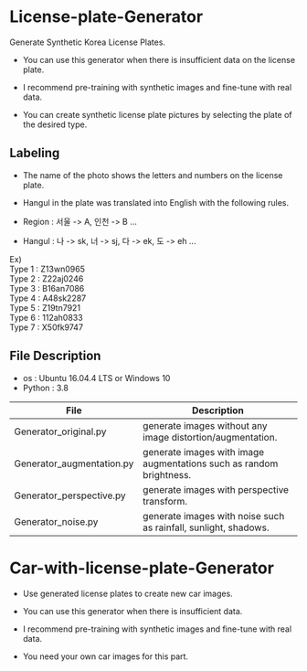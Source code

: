 # License-plate-Generator

Generate Synthetic Korea License Plates.

- You can use this generator when there is insufficient data on the license plate.

- I recommend pre-training with synthetic images and fine-tune with real data.

- You can create synthetic license plate pictures by selecting the plate of the desired type.

## Labeling

- The name of the photo shows the letters and numbers on the license plate.

- Hangul in the plate was translated into English with the following rules.

- Region : 서울 -> A, 인천 -> B ... <br/>
- Hangul : 나 -> sk, 너 -> sj, 다 -> ek, 도 -> eh ... <br/>

Ex)   
Type 1 : Z13wn0965   
Type 2 : Z22aj0246   
Type 3 : B16an7086   
Type 4 : A48sk2287   
Type 5 : Z19tn7921   
Type 6 : 112ah0833   
Type 7 : X50fk9747

## File Description

- os : Ubuntu 16.04.4 LTS or Windows 10
- Python : 3.8


|       File         |Description                                       |
|--------------------|--------------------------------------------------|
|Generator_original.py           |  generate images without any image distortion/augmentation.     |
|Generator_augmentation.py       |  generate images with image augmentations such as random brightness.   |
|Generator_perspective.py |   generate images with perspective transform.     |
|Generator_noise.py |   generate images with noise such as rainfall, sunlight, shadows.     |


# Car-with-license-plate-Generator

- Use generated license plates to create new car images.

- You can use this generator when there is insufficient data.

- I recommend pre-training with synthetic images and fine-tune with real data.

- You need your own car images for this part.